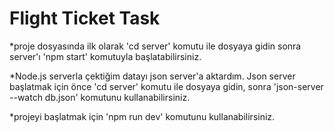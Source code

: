 # Flight Ticket Task

*proje dosyasında ilk olarak 'cd server' komutu ile dosyaya gidin sonra server'ı 'npm start' komutuyla başlatabilirsiniz.

*Node.js serverla çektiğim datayı json server'a aktardım. Json server başlatmak için önce 'cd server' komutu ile dosyaya gidin, sonra 'json-server --watch db.json' komutunu kullanabilirsiniz. 

*projeyi başlatmak için 'npm run dev' komutunu kullanabilirsiniz.


